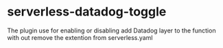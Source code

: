 # serverless-datadog-toggle

The plugin use for enabling or disabling add Datadog layer to the function with out remove the extention from serverless.yaml

